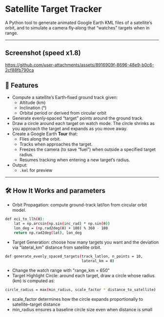 # Satellite Target Tracker

A Python tool to generate animated Google Earth KML files of a satellite’s orbit, and to simulate a camera fly‐along that “watches” targets when in range.

---

## Screenshot (speed x1.8)


https://github.com/user-attachments/assets/8916909f-8696-48e9-b0c6-2cf88fb790ca


## 🚀 Features

- Compute a satellite’s Earth‐fixed ground track given:
  - Altitude (km)
  - Inclination (°)
  - Orbital period or derived from circular orbit
- Generate evenly‐spaced “target” points around the ground track.
- Draw a circle around each target on watch mode. The circle shrinks as you approach the target and expands as you move away.
- Create a Google Earth **Tour** that:
  - Flies along the orbit.
  - Tracks when approaches the target.
  - Freezes the camera (to save “fuel”) when outside a specified target radius.
  - Resumes tracking when entering a new target’s radius.
- Output:
  - `.kml` for preview
---

## 🛠️ How It Works and parameters

- Orbit Propagation: compute ground-track lat/lon from circular orbit model.
```bash
def eci_to_llh(θ):
    lat = np.arcsin(np.sin(inc_rad) * np.sin(θ))
    lon_deg = (np.rad2deg(θ) + 180) % 360 - 180
    return np.rad2deg(lat), lon_deg
```

- Target Generation: choose how many targets you want and the deviation via "lateral_km" distance from satellite orbit.
```bash
def generate_evenly_spaced_targets(track_latlon, n_points = 10,
                                   lateral_km = 0)
```

- Change the watch range with "range_km = 650"
- Target Highlight Circle: around each target, draw a circle whose radius (km) is computed as:
```bash
circle_radius = max(min_radius, scale_factor * distance_to_satellite)
```

- scale_factor determines how the circle expands proportionally to satellite–target distance
- min_radius ensures a baseline circle size even when distance is small
  



